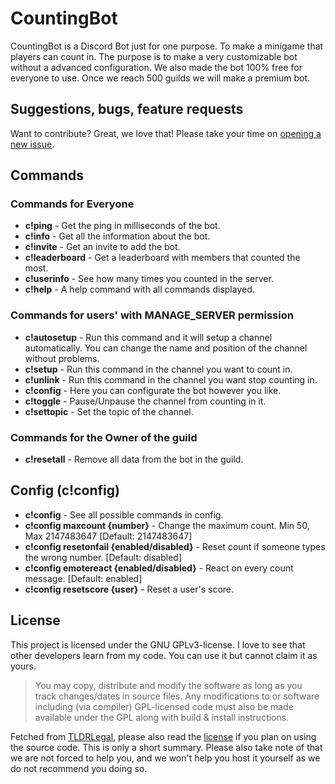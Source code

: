 # CountingBot
CountingBot is a Discord Bot just for one purpose. To make a minigame that players can count in. The purpose is to make a very customizable bot without a advanced configuration. We also made the bot 100% free for everyone to use. Once we reach 500 guilds we will make a premium bot.

## Suggestions, bugs, feature requests
Want to contribute? Great, we love that! Please take your time on [opening a new issue](https://github.com/GameFreakBaree/countingbot/issues).

## Commands
### Commands for Everyone
* **c!ping** - Get the ping in milliseconds of the bot.
* **c!info** - Get all the information about the bot.
* **c!invite** - Get an invite to add the bot.
* **c!leaderboard** - Get a leaderboard with members that counted the most.
* **c!userinfo** - See how many times you counted in the server.
* **c!help** - A help command with all commands displayed.

### Commands for users' with MANAGE_SERVER permission
* **c!autosetup** - Run this command and it will setup a channel automatically. You can change the name and position of the channel without problems.
* **c!setup** - Run this command in the channel you want to count in.
* **c!unlink** - Run this command in the channel you want stop counting in.
* **c!config** - Here you can configurate the bot however you like.
* **c!toggle** - Pause/Unpause the channel from counting in it.
* **c!settopic** - Set the topic of the channel.

### Commands for the Owner of the guild
* **c!resetall** - Remove all data from the bot in the guild.

## Config (c!config)
* **c!config** - See all possible commands in config.
* **c!config maxcount {number}** - Change the maximum count. Min 50, Max 2147483647 [Default: 2147483647]
* **c!config resetonfail {enabled/disabled}** - Reset count if someone types the wrong number. [Default: disabled]
* **c!config emotereact {enabled/disabled}** - React on every count message. [Default: enabled]
* **c!config resetscore {user}** - Reset a user's score.

## License
This project is licensed under the GNU GPLv3-license. I love to see that other developers learn from my code. You can use it but cannot claim it as yours.
> You may copy, distribute and modify the software as long as you track changes/dates in source files. Any modifications to or software including (via compiler) GPL-licensed code must also be made available under the GPL along with build & install instructions.  

Fetched from [TLDRLegal](https://tldrlegal.com/license/gnu-general-public-license-v3-(gpl-3)), please also read the [license](https://github.com/GameFreakBaree/countingbot/blob/master/LICENSE) if you plan on using the source code. This is only a short summary. Please also take note of that we are not forced to help you, and we won't help you host it yourself as we do not recommend you doing so.
